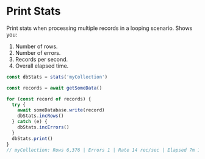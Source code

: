 # Print Stats

Print stats when processing multiple records in a looping scenario.
Shows you:

1. Number of rows.
2. Number of errors.
3. Records per second.
4. Overall elapsed time.

```typescript
const dbStats = stats('myCollection')

const records = await getSomeData()

for (const record of records) {
  try {
    await someDatabase.write(record)
    dbStats.incRows()
  } catch (e) {
    dbStats.incErrors()
  }
  dbStats.print()
}
// myCollection: Rows 6,376 | Errors 1 | Rate 14 rec/sec | Elapsed 7m 15.8s
```

